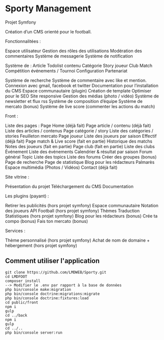 # Sporty Management

Projet Symfony


Création d’un CMS orienté pour le football.

Fonctionnalitées :

Espace utilisateur
Gestion des rôles des utilisations
Modération des commentaires
Système de messagerie
Système de notification

Système de :
Article
Todolist
contenu
Catégorie
Story
joueur
Club
Match
Compétition
événements / Tournoi
Configuration
Partenariat

Système de recherche
Système de commentaire avec like et mention.
Connexion avec gmail, facebook et twitter
Documentation pour l’installation du CMS
Espace communautaire (plugin)
Création de template
Optimiser pour le SEO
Site responsive
Gestion des médias (photo / vidéo)
Système de newsletter et flux rss
Système de composition d’équipe
Système de mercato (bonus)
Système de live score (commenter les actions du match)




Front :

Liste des pages :
Page Home (déjà fait)
Page article / contenu (déjà fait)
Liste des articles / contenus
Page catégorie / story
Liste des catégories / stories
Feuilleton mercato
Page joueur
Liste des joueurs par saison
Effectif (déjà fait)
Page match & Live score (fait en partie)
Historique des matchs
Notes des joueurs (fait en partie)
Page club (fait en partie)
Liste des clubs
Événement
Liste des événements
Calendrier & résultat par saison
Forum général
Topic
Liste des topics
Liste des forums
Créer des groupes (bonus)
Page de recherche
Page de statistique
Blog pour les rédacteurs
Palmarès
Espace multimédia (Photos / Vidéos)
Contact (déjà fait)

Site vitrine :

Présentation du projet
Téléchargement du CMS
Documentation

Les plugins (payant) :

Retirer les publicités (hors projet symfony)
Espace communautaire
Notation des joueurs
API Football (hors projet symfony)
Thèmes
Traduction
Statistiques (hors projet symfony)
Blog pour les rédacteurs (bonus)
Crée ta compo (bonus)
Fais ton mercato (bonus)

Services :

Thème personnalisé (hors projet symfony)
Achat de nom de domaine + hébergement (hors projet symfony)

## Comment utiliser l'application

    git clone https://github.com/LMDWEB/Sporty.git 
    cd LMDFOOT
    composer install
    --> Modifier le .env par rapport à la base de données  
    php bin/console make:migration    
    php bin/console doctrine:migrations:migrate
    php bin/console doctrine:fixtures:load
    cd public/front
    npm i
    gulp
    cd ../back
    npm i
    gulp
    cd ../..
    php bin/console server:run
